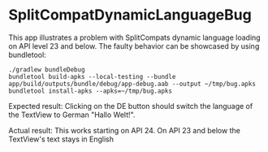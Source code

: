 # SplitCompatDynamicLanguageBug

This app illustrates a problem with SplitCompats dynamic language loading on API level 23 and below. The faulty behavior can be showcased by using bundletool:

```
./gradlew bundleDebug
bundletool build-apks --local-testing --bundle app/build/outputs/bundle/debug/app-debug.aab --output ~/tmp/bug.apks
bundletool install-apks --apks=~/tmp/bug.apks
```

Expected result:
Clicking on the DE button should switch the language of the TextView to German "Hallo Welt!".

Actual result:
This works starting on API 24. On API 23 and below the TextView's text stays in English
